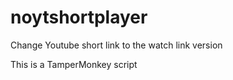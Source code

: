 # noytshortplayer
Change Youtube short link to the watch link version

This is a TamperMonkey script
